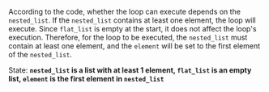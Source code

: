 According to the code, whether the loop can execute depends on the `nested_list`. If the `nested_list` contains at least one element, the loop will execute. Since `flat_list` is empty at the start, it does not affect the loop's execution. Therefore, for the loop to be executed, the `nested_list` must contain at least one element, and the `element` will be set to the first element of the `nested_list`.

State: **`nested_list` is a list with at least 1 element, `flat_list` is an empty list, `element` is the first element in `nested_list`**